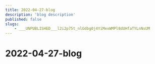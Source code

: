 ```yaml
---
title: 2022-04-27-blog
description: 'blog description'
published: false
slugs:
    - ___UNPUBLISHED___l2i2p75t_nlGdbg0j4YiMexWMPl8dUHfaTYLnNsUM
---
```


# 2022-04-27-blog
